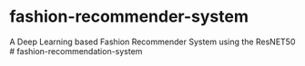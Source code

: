 # fashion-recommender-system
A Deep Learning based Fashion Recommender System using the ResNET50
#   f a s h i o n - r e c o m m e n d a t i o n - s y s t e m  
 